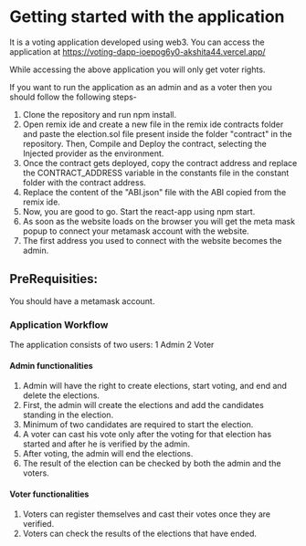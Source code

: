 # Getting started with the application
It is a voting application developed using web3.
You can access the application at
https://voting-dapp-ioepog6y0-akshita44.vercel.app/

While accessing the above application you will only get voter rights.

If you want to run the application as an admin and as a voter then you should follow the following steps-
1. Clone the repository and run npm install.
2. Open remix ide and create a new file in the remix ide contracts folder and paste the election.sol file present inside the folder "contract" in the repository. Then, Compile and Deploy the contract, selecting the Injected provider as the environment.
3. Once the contract gets deployed, copy the contract address and replace the CONTRACT_ADDRESS variable in the constants file in the constant folder with the contract address.
4. Replace the content of the "ABI.json" file with the ABI copied from the remix ide.
5. Now, you are good to go. Start the react-app using npm start.
6. As soon as the website loads on the browser you will get the meta mask popup to connect your metamask account with the website.
7. The first address you used to connect with the website becomes the admin.

## PreRequisities:
You should have a metamask account.

### Application Workflow

The application consists of two users:
1 Admin
2 Voter

#### Admin functionalities
1. Admin will have the right to create elections, start voting, and end and delete the elections.
2. First, the admin will create the elections and add the candidates standing in the election.
3. Minimum of two candidates are required to start the election.
4. A voter can cast his vote only after the voting for that election has started and after he is verified by the admin.
5. After voting, the admin will end the elections.
6. The result of the election can be checked by both the admin and the voters.

#### Voter functionalities
1. Voters can register themselves and cast their votes once they are verified.
2. Voters can check the results of the elections that have ended.
